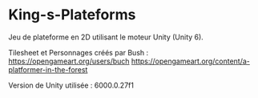 # King-s-Plateforms
Jeu de plateforme en 2D utilisant le moteur Unity (Unity 6).

Tilesheet et Personnages créés par Bush : https://opengameart.org/users/buch  https://opengameart.org/content/a-platformer-in-the-forest

Version de Unity utilisée : 6000.0.27f1
